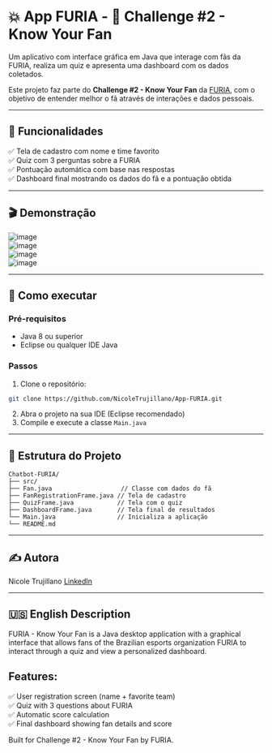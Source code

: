 # 💥 App FURIA - 🧠 Challenge #2 - Know Your Fan

Um aplicativo com interface gráfica em Java que interage com fãs da FURIA, realiza um quiz e apresenta uma dashboard com os dados coletados.

Este projeto faz parte do **Challenge #2 - Know Your Fan** da [FURIA](https://www.furia.gg/), com o objetivo de entender melhor o fã através de interações e dados pessoais.

---

## 📌 Funcionalidades

✅ Tela de cadastro com nome e time favorito  
✅ Quiz com 3 perguntas sobre a FURIA  
✅ Pontuação automática com base nas respostas  
✅ Dashboard final mostrando os dados do fã e a pontuação obtida  

---

## 🎬 Demonstração

![image](https://github.com/user-attachments/assets/477cfc21-deef-47c0-b508-0e091ba8356e)  
![image](https://github.com/user-attachments/assets/ec267752-6f13-4a21-aecc-0682fb3a2639)  
![image](https://github.com/user-attachments/assets/e9fd1b26-25c0-4b2b-b245-3da0064d0a45)  
![image](https://github.com/user-attachments/assets/cdbeb53d-539e-4974-985a-4fe0b909df41)  

---

## 🚀 Como executar

### Pré-requisitos
- Java 8 ou superior
- Eclipse ou qualquer IDE Java

### Passos
1. Clone o repositório:
```bash
git clone https://github.com/NicoleTrujillano/App-FURIA.git
```
2. Abra o projeto na sua IDE (Eclipse recomendado)
3. Compile e execute a classe `Main.java`

---

## 📂 Estrutura do Projeto
```
Chatbot-FURIA/
├── src/
├── Fan.java                   // Classe com dados do fã
├── FanRegistrationFrame.java // Tela de cadastro
├── QuizFrame.java            // Tela com o quiz
├── DashboardFrame.java       // Tela final de resultados
└── Main.java                 // Inicializa a aplicação
└── README.md
```

---


## ✍️ Autora
Nicole Trujillano
[LinkedIn](https://www.linkedin.com/in/nicole-trujillano-292aa4358/)

---

## 🇺🇸 English Description

FURIA - Know Your Fan is a Java desktop application with a graphical interface that allows fans of the Brazilian esports organization FURIA to interact through a quiz and view a personalized dashboard.

## Features:
✅ User registration screen (name + favorite team)  
✅ Quiz with 3 questions about FURIA  
✅ Automatic score calculation  
✅ Final dashboard showing fan details and score  


Built for Challenge #2 - Know Your Fan by FURIA.
